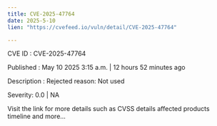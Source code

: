 ```yaml
---
title: CVE-2025-47764
date: 2025-5-10
lien: "https://cvefeed.io/vuln/detail/CVE-2025-47764"

---
```


CVE ID : CVE-2025-47764

Published :  May 10
2025
3:15 a.m. | 12 hours
52 minutes ago

Description : Rejected reason: Not used

Severity: 0.0 | NA

Visit the link for more details
such as CVSS details
affected products
timeline
and more...
